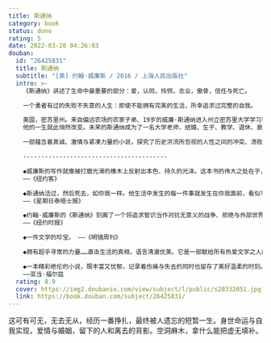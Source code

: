 ```yaml
---
title: 斯通纳
category: book
status: done
rating: 5
date: 2022-03-28 04:26:03
douban:
  id: "26425831"
  title: 斯通纳
  subtitle: "[美] 约翰·威廉斯 / 2016 / 上海人民出版社"
  intro: >-
    《斯通纳》讲述了生命中最重要的部分：爱，认同，怜悯，志业，傲骨，信任与死亡。

    一个勇者有过的失败不失意的人生：即使不能拥有完美的生活，所幸追求过完整的自我。

    美国，密苏里州。来自偏远农场的农家子弟、19岁的威廉·斯通纳进入州立密苏里大学学习农学。自一堂选修文学课为起点，
    他的一生就此悄然改变。未来的斯通纳成为了一名大学老师，结婚、生子、教学、退休、衰老、死亡。在他生命的尽头，或许他可以坦然面对这个问题：你的一生，还要期望别的什么吗？

    一部蕴含着真诚、激情与紧凑力量的小说，探究了历史洪流所忽视的人性之间的冲突、溃败与幸存，重新唤起思考每个个体独特存在的意义。作者约翰·威廉斯向世人展示了凡人中的勇者在如何生活。

    ----------------------------------------

    ◆威廉斯的写作就像被打磨光滑的橡木上反射出本色、持久的光泽。这本书的伟大之处在于，它以不带一丝一毫悲喜的冷静洞察了生活本质的全部。《斯通纳》迟到五十年后畅销，是献给被亏欠的艺术一次迟来的正名。
    ——《纽约客》

    ◆斯通纳活过，然后死去，如你我一样。他生活中发生的每一件事就发生在你我面前，看似平淡。然而，写出这种“简单”却需要天才才能完成。读这本书是一本令人难过却又美妙的阅读体验。
    ——《星期日泰晤士报》

    ◆约翰·威廉斯的《斯通纳》刻画了一个将追求智识当作对抗无意义的战争、拒绝与外部世界作廉价妥协的人的一生。它的意义或许不只是一部伟大的小说——它简直是一部几近完美的小说，机构精巧，语言优美，故事动人，展示着一种夺人心魄的完美。
    ——《纽约时报》

    ◆一件文学的珍宝。 ——《明镜周刊》

    ◆拥有超乎寻常的力量……直击生活的真相，语言清澈优美。它是一部献给所有热爱文学之人的传奇。 ——伊恩·麦克尤恩

    ◆一本精彩绝伦的小说，既丰富又忧郁，记录着伤痛与失去的同时也留存了美好温柔的时刻。这本小说完美展现了小说艺术的要素，它的叙事节奏与情节构架均堪称完美无缺。这本小说像一条河流，冷静而又流畅的平静笔调裹挟着磅礴延绵的力量。
    ——亚当·福尔兹
  rating: 8.9
  cover: https://img2.doubanio.com/view/subject/l/public/s28332051.jpg
  link: https://book.douban.com/subject/26425831/
---
```


这可有可无，无去无从，经历一番挣扎，最终被人遗忘的短暂一生。身世命运与自我实现，爱情与婚姻，留下的人和离去的背影。空洞麻木，拿什么能把虚无填补。